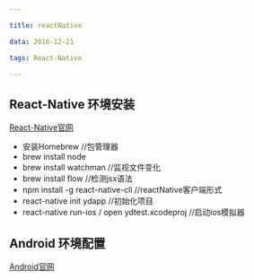 ```yaml
---

title: reactNative

data: 2016-12-21

tags: React-Native

---
```


## React-Native 环境安装

[React-Native官网](http://facebook.github.io/react-native/)

* 安装Homebrew //包管理器
* brew install node 
* brew install watchman //监视文件变化
* brew install flow //检测jsx语法
* npm install -g react-native-cli //reactNative客户端形式
* react-native init ydapp //初始化项目
* react-native run-ios / open ydtest.xcodeproj //启动ios模拟器

## Android 环境配置

[Android官网](http://www.android.com)

